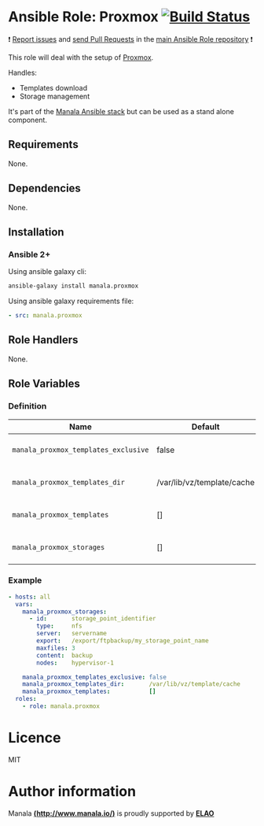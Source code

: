 # Ansible Role: Proxmox [![Build Status](https://travis-ci.org/manala/ansible-role-proxmox.svg?branch=master)](https://travis-ci.org/manala/ansible-role-proxmox)

:exclamation: [Report issues](https://github.com/manala/ansible-roles/issues) and [send Pull Requests](https://github.com/manala/ansible-roles/pulls) in the [main Ansible Role repository](https://github.com/manala/ansible-roles) :exclamation:

This role will deal with the setup of [Proxmox](https://www.proxmox.com/en/).

Handles:
- Templates download
- Storage management

It's part of the [Manala Ansible stack](http://www.manala.io) but can be used as a stand alone component.

## Requirements

None.

## Dependencies

None.

## Installation

### Ansible 2+

Using ansible galaxy cli:

```bash
ansible-galaxy install manala.proxmox
```

Using ansible galaxy requirements file:

```yaml
- src: manala.proxmox
```

## Role Handlers

None.

## Role Variables

### Definition

| Name                                  | Default                    | Type    | Description                    |
| ------------------------------------- | -------------------------- | ------- | ------------------------------ |
| `manala_proxmox_templates_exclusive`  | false                      | Boolean | Exclusion of existings files   |
| `manala_proxmox_templates_dir`        | /var/lib/vz/template/cache | String  | Path to the template directory |
| `manala_proxmox_templates`            | []                         | Array   | Collection of templates        |
| `manala_proxmox_storages`             | []                         | Array   | Collection of storage points   |

### Example

```yaml
- hosts: all
  vars:
    manala_proxmox_storages:
      - id:       storage_point_identifier
        type:     nfs
        server:   servername
        export:   /export/ftpbackup/my_storage_point_name
        maxfiles: 3
        content:  backup
        nodes:    hypervisor-1

    manala_proxmox_templates_exclusive: false
    manala_proxmox_templates_dir:       /var/lib/vz/template/cache
    manala_proxmox_templates:           []
  roles:
    - role: manala.proxmox
```

# Licence

MIT

# Author information

Manala [**(http://www.manala.io/)**](http://www.manala.io) is proudly supported by [**ELAO**](https://www.elao.com/)
